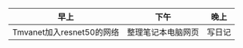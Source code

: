 | 早上                      | 下午               | 晚上   |
| ------------------------- | ------------------ | ------ |
| Tmvanet加入resnet50的网络 | 整理笔记本电脑网页 | 写日记 |



